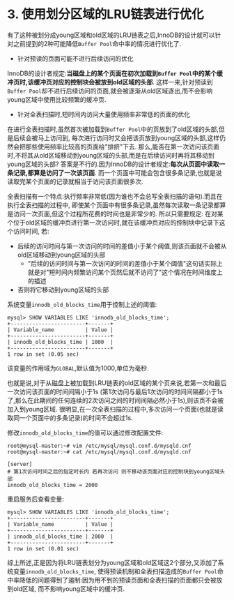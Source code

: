 # 3. 使用划分区域的LRU链表进行优化

有了这种被划分成young区域和old区域的LRU链表之后,InnoDB的设计就可以针对之前提到的2种可能降低`Buffer Pool`命中率的情况进行优化了.

- 针对预读的页面可能不进行后续访问的优化

InnoDB的设计者规定:**当磁盘上的某个页面在初次加载到`Buffer Pool`中的某个缓冲页时,该缓冲页对应的控制块会被放到old区域的头部**.
这样一来,针对预读到`Buffer Pool`却不进行后续访问的页面,就会被逐渐从old区域逐出,而不会影响young区域中使用比较频繁的缓冲页.

- 针对全表扫描时,短时间内访问大量使用频率非常低的页面的优化

在进行全表扫描时,虽然首次被加载到`Buffer Pool`中的页放到了old区域的头部,但是后续会被马上访问到,
每次进行访问时又会把该页放到young区域的头部,这样仍然会把那些使用频率比较高的页面给"排挤"下去.
那么,能否在第一次访问该页面时,不将其从old区域移动到young区域的头部,而是在后续访问时再将其移动到young区域的头部?
答案是不行的.因为InnoDB的设计者规定:**每次从页面中读取一条记录,都算是访问了一次该页面**.
而一个页面中可能会包含很多条记录,也就是说读取完某个页面的记录就相当于访问该页面很多次.

全表扫描有一个特点:执行频率非常低(因为谁也不会总写全表扫描的语句).而且在执行全表扫描的过程中,
即使某个页面中有很多条记录,虽然每次读取一条记录都算是访问一次页面,但这个过程所花费的时间也是非常少的.
所以只需要规定: 在对某个位于old区域的缓冲页进行第一次访问时,就在该缓冲页对应的控制块中记录下这个访问时间,
若:

- 后续的访问时间与第一次访问的时间的差值小于某个阈值,则该页面就不会被从old区域移动到young区域的头部
  - "后续的访问时间与第一次访问的时间的差值小于某个阈值"这句话实际上就是对"短时间内频繁访问某个页然后就不访问了"这个情况在时间维度上的描述
- 否则将它移动到young区域的头部

系统变量`innodb_old_blocks_time`用于控制上述的阈值:

```
mysql> SHOW VARIABLES LIKE 'innodb_old_blocks_time';
+------------------------+-------+
| Variable_name          | Value |
+------------------------+-------+
| innodb_old_blocks_time | 1000  |
+------------------------+-------+
1 row in set (0.05 sec)
```

该变量的作用域为`GLOBAL`,默认值为1000,单位为毫秒.

也就是说,对于从磁盘上被加载到LRU链表的old区域的某个页来说,若第一次和最后一次访问该页面的时间间隔小于1s
(第1次访问与最后1次访问的时间间隔都小于1s了,那么在此期间的任何连续的2次访问之间的时间间隔必然小于1s),则该页不会被加入到young区域.
很明显,在一次全表扫描的过程中,多次访问一个页面(也就是读取同一个页面中的多条记录)的时间不会超过1s.

修改`innodb_old_blocks_time`的值可以通过修改配置文件:

```
root@mysql-master:~# vim /etc/mysql/mysql.conf.d/mysqld.cnf
root@mysql-master:~# cat /etc/mysql/mysql.conf.d/mysqld.cnf
```

```
[server]
# 第1次访问时间之后的指定时长内 若再次访问 则不移动该页面对应的控制块到young区域头部
innodb_old_blocks_time = 2000
```

重启服务后查看变量:

```
mysql> SHOW VARIABLES LIKE 'innodb_old_blocks_time';
+------------------------+-------+
| Variable_name          | Value |
+------------------------+-------+
| innodb_old_blocks_time | 2000  |
+------------------------+-------+
1 row in set (0.01 sec)
```

综上所述,正是因为将LRU链表划分为young区域和old区域这2个部分,又添加了系统变量`innodb_old_blocks_time`,
使得预读机制和全表扫描造成的`Buffer Pool`命中率降低的问题得到了遏制:因为用不到的预读页面和全表扫描的页面都只会被放到old区域,
而不影响young区域中的缓冲页.
